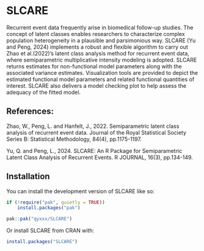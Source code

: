
<!-- README.md is generated from README.Rmd. Please edit that file -->

# SLCARE

<!-- badges: start -->
<!-- badges: end -->

Recurrent event data frequently arise in biomedical follow-up studies.
The concept of latent classes enables researchers to characterize
complex population heterogeneity in a plausible and parsimonious way.
SLCARE (Yu and Peng, 2024) implements a robust and flexible algorithm to carry out Zhao et
al.(2022)’s latent class analysis method for recurrent event data, where
semiparametric multiplicative intensity modeling is adopted. SLCARE
returns estimates for non-functional model parameters along with the
associated variance estimates. Visualization tools are provided to
depict the estimated functional model parameters and related functional
quantities of interest. SLCARE also delivers a model checking plot to
help assess the adequacy of the fitted model.

## References:

Zhao, W., Peng, L. and Hanfelt, J., 2022. Semiparametric latent class analysis of recurrent event data. Journal of the Royal Statistical Society Series B: Statistical Methodology, 84(4), pp.1175-1197.

Yu, Q. and Peng, L., 2024. SLCARE: An R Package for Semiparametric Latent Class Analysis of Recurrent Events. R JOURNAL, 16(3), pp.134-149.

## Installation

You can install the development version of SLCARE like so:

``` r
if (!require("pak", quietly = TRUE))
    install.packages("pak")

pak::pak("qyxxx/SLCARE")
```

Or install SLCARE from CRAN with:

``` r
install.packages("SLCARE")
```

